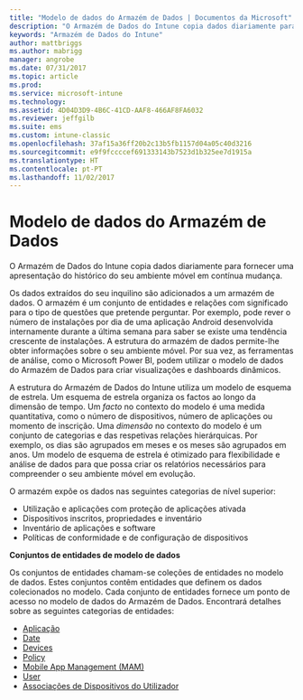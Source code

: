```yaml
---
title: "Modelo de dados do Armazém de Dados | Documentos da Microsoft"
description: "O Armazém de Dados do Intune copia dados diariamente para fornecer uma apresentação do histórico do seu ambiente móvel em contínua mudança."
keywords: "Armazém de Dados do Intune"
author: mattbriggs
ms.author: mabrigg
manager: angrobe
ms.date: 07/31/2017
ms.topic: article
ms.prod: 
ms.service: microsoft-intune
ms.technology: 
ms.assetid: 4D04D3D9-4B6C-41CD-AAF8-466AF8FA6032
ms.reviewer: jeffgilb
ms.suite: ems
ms.custom: intune-classic
ms.openlocfilehash: 37af15a36ff20b2c13b5fb1157d04a05c40d3216
ms.sourcegitcommit: e9f9fccccef691333143b7523d1b325ee7d1915a
ms.translationtype: HT
ms.contentlocale: pt-PT
ms.lasthandoff: 11/02/2017
---
```

# <a name="data-warehouse-data-model"></a>Modelo de dados do Armazém de Dados

O Armazém de Dados do Intune copia dados diariamente para fornecer uma apresentação do histórico do seu ambiente móvel em contínua mudança.

Os dados extraídos do seu inquilino são adicionados a um armazém de dados. O armazém é um conjunto de entidades e relações com significado para o tipo de questões que pretende perguntar. Por exemplo, pode rever o número de instalações por dia de uma aplicação Android desenvolvida internamente durante a última semana para saber se existe uma tendência crescente de instalações. A estrutura do armazém de dados permite-lhe obter informações sobre o seu ambiente móvel. Por sua vez, as ferramentas de análise, como o Microsoft Power BI, podem utilizar o modelo de dados do Armazém de Dados para criar visualizações e dashboards dinâmicos.

A estrutura do Armazém de Dados do Intune utiliza um modelo de esquema de estrela. Um esquema de estrela organiza os factos ao longo da dimensão de tempo. Um *facto* no contexto do modelo é uma medida quantitativa, como o número de dispositivos, número de aplicações ou momento de inscrição. Uma *dimensão* no contexto do modelo é um conjunto de categorias e das respetivas relações hierárquicas. Por exemplo, os dias são agrupados em meses e os meses são agrupados em anos. Um modelo de esquema de estrela é otimizado para flexibilidade e análise de dados para que possa criar os relatórios necessários para compreender o seu ambiente móvel em evolução.

O armazém expõe os dados nas seguintes categorias de nível superior:
  -  Utilização e aplicações com proteção de aplicações ativada
  -  Dispositivos inscritos, propriedades e inventário
  -  Inventário de aplicações e software
  -  Políticas de conformidade e de configuração de dispositivos

**Conjuntos de entidades de modelo de dados**

Os conjuntos de entidades chamam-se coleções de entidades no modelo de dados. Estes conjuntos contêm entidades que definem os dados colecionados no modelo. Cada conjunto de entidades fornece um ponto de acesso no modelo de dados do Armazém de Dados. Encontrará detalhes sobre as seguintes categorias de entidades:

  -  [Aplicação](reports-ref-application.md)
  -  [Date](reports-ref-date.md)
  -  [Devices](reports-ref-devices.md)
  -  [Policy](reports-ref-policy.md)
  -  [Mobile App Management (MAM)](reports-ref-mobile-app-management.md)
  -  [User](reports-ref-user.md)
  -  [Associações de Dispositivos do Utilizador](reports-ref-user-device.md)